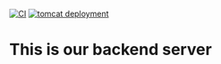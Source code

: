 [![CI](https://github.com/SWP302Group2/com-lasa/actions/workflows/main.yml/badge.svg)](https://github.com/SWP302Group2/com-lasa/actions/workflows/main.yml)
[![tomcat deployment](https://github.com/SWP302Group2/com-lasa/actions/workflows/maven-publish.yml/badge.svg)](https://github.com/SWP302Group2/com-lasa/actions/workflows/maven-publish.yml)
# This is our backend server
